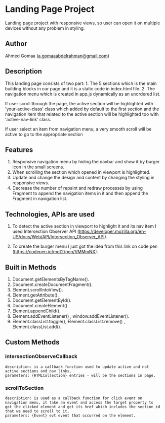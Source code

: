 # Landing Page Project
Landing page project with responsive views, so user can open it on multiple devices without any problem in styling.

## Author
Ahmed Gomaa (a.gomaaabdelrahman@gmail.com)

## Description
This landing page consists of two part:
    1. The 5 sections which is the main building blocks in our page and it is a static code in index.html file.
    2. The navigation menu which is created in app.js dynamically as an unordered list.

If user scroll through the page, the active section will be highlighted with 'your-active-class' class which added by default to the first section and the navigation item that related to the active section will be highlighted too with 'active-nav-link' class.

If user select an item from navigation menu, a very smooth scroll will be active to go to the appropriate section

## Features
1. Responsive navigation menu by hiding the navbar and show it by burger icon in the small screens.
2. When scrolling the section which opened in viewport is highlighted.
3. Update and change the design and content by changing the styling in responsive views.
4. Decrease the number of repaint and redraw processes by using Fragment to append the navigation items in it and then append the Fragment in navigation list.

## Technologies, APIs are used
1. To detect the active section in viewport to highlight it and its nav item I used Intersection Observer API (https://developer.mozilla.org/en-US/docs/Web/API/Intersection_Observer_API).

2. To create the burger menu I just got the idea from this link on code pen (https://codepen.io/mdt2/pen/VMMmNX).

## Built in Methods
1. Document.getElementsByTagName().
2. Document.createDocumentFragment().
3. Element.scrollIntoView().
4. Element.getAttribute().
5. Document.getElementById().
6. Document.createElement().
7. Element.appendChild().
8. Element.addEventListener() , window.addEventListener().
9. Element.classList.toggle(), Element.classList.remove() , Element.classList.add().

## Custom Methods
### intersectionObserveCallback
    description: is a callback function used to update active and not active sections and nav links.
    parameters: {HTMLCollection} entries - will be the sections in page. 

### scrollToSection
    description: is used as a callback function for click event on navigation menu, it take an event and access the target property to get the clicked element and get its href which includes the section id that we need to scroll to it.
    parameters: {Event} evt event that occurred on the element.
